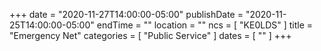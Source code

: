 +++
date = "2020-11-27T14:00:00-05:00"
publishDate = "2020-11-25T14:00:00-05:00"
endTime = ""
location = ""
ncs = [ "KE0LDS" ]
title = "Emergency Net"
categories = [ "Public Service" ]
dates = [ "" ]
+++
